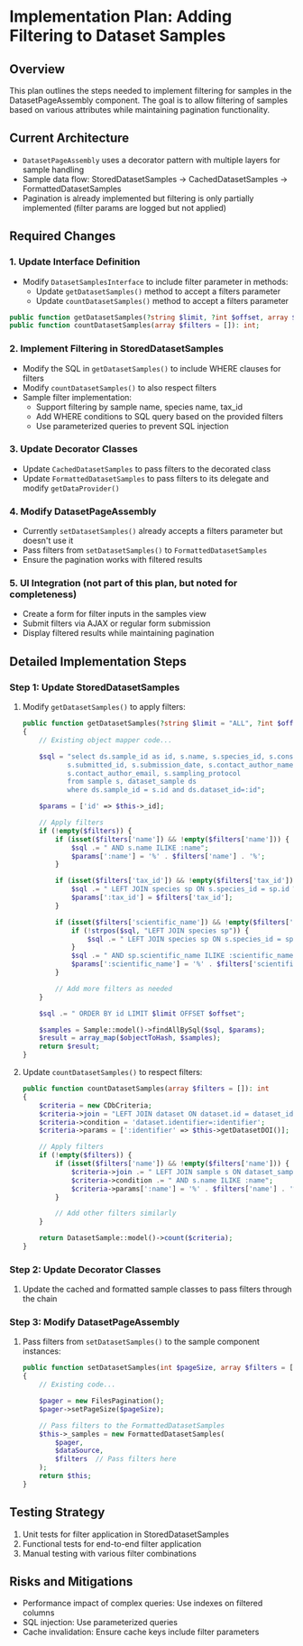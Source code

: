 # Implementation Plan: Adding Filtering to Dataset Samples

## Overview
This plan outlines the steps needed to implement filtering for samples in the DatasetPageAssembly component. The goal is to allow filtering of samples based on various attributes while maintaining pagination functionality.

## Current Architecture
- `DatasetPageAssembly` uses a decorator pattern with multiple layers for sample handling
- Sample data flow: StoredDatasetSamples -> CachedDatasetSamples -> FormattedDatasetSamples
- Pagination is already implemented but filtering is only partially implemented (filter params are logged but not applied)

## Required Changes

### 1. Update Interface Definition
- Modify `DatasetSamplesInterface` to include filter parameter in methods:
  - Update `getDatasetSamples()` method to accept a filters parameter
  - Update `countDatasetSamples()` method to accept a filters parameter

```php
public function getDatasetSamples(?string $limit, ?int $offset, array $filters = []): array;
public function countDatasetSamples(array $filters = []): int;
```

### 2. Implement Filtering in StoredDatasetSamples
- Modify the SQL in `getDatasetSamples()` to include WHERE clauses for filters
- Modify `countDatasetSamples()` to also respect filters
- Sample filter implementation:
  - Support filtering by sample name, species name, tax_id
  - Add WHERE conditions to SQL query based on the provided filters
  - Use parameterized queries to prevent SQL injection

### 3. Update Decorator Classes
- Update `CachedDatasetSamples` to pass filters to the decorated class
- Update `FormattedDatasetSamples` to pass filters to its delegate and modify `getDataProvider()`

### 4. Modify DatasetPageAssembly
- Currently `setDatasetSamples()` already accepts a filters parameter but doesn't use it
- Pass filters from `setDatasetSamples()` to `FormattedDatasetSamples`
- Ensure the pagination works with filtered results

### 5. UI Integration (not part of this plan, but noted for completeness)
- Create a form for filter inputs in the samples view
- Submit filters via AJAX or regular form submission
- Display filtered results while maintaining pagination

## Detailed Implementation Steps

### Step 1: Update StoredDatasetSamples
1. Modify `getDatasetSamples()` to apply filters:
   ```php
   public function getDatasetSamples(?string $limit = "ALL", ?int $offset = 0, array $filters = []): array
   {
       // Existing object mapper code...

       $sql = "select ds.sample_id as id, s.name, s.species_id, s.consent_document,
              s.submitted_id, s.submission_date, s.contact_author_name,
              s.contact_author_email, s.sampling_protocol
              from sample s, dataset_sample ds
              where ds.sample_id = s.id and ds.dataset_id=:id";

       $params = ['id' => $this->_id];

       // Apply filters
       if (!empty($filters)) {
           if (isset($filters['name']) && !empty($filters['name'])) {
               $sql .= " AND s.name ILIKE :name";
               $params[':name'] = '%' . $filters['name'] . '%';
           }

           if (isset($filters['tax_id']) && !empty($filters['tax_id'])) {
               $sql .= " LEFT JOIN species sp ON s.species_id = sp.id WHERE sp.tax_id = :tax_id";
               $params[':tax_id'] = $filters['tax_id'];
           }

           if (isset($filters['scientific_name']) && !empty($filters['scientific_name'])) {
               if (!strpos($sql, "LEFT JOIN species sp")) {
                   $sql .= " LEFT JOIN species sp ON s.species_id = sp.id";
               }
               $sql .= " AND sp.scientific_name ILIKE :scientific_name";
               $params[':scientific_name'] = '%' . $filters['scientific_name'] . '%';
           }

           // Add more filters as needed
       }

       $sql .= " ORDER BY id LIMIT $limit OFFSET $offset";

       $samples = Sample::model()->findAllBySql($sql, $params);
       $result = array_map($objectToHash, $samples);
       return $result;
   }
   ```

2. Update `countDatasetSamples()` to respect filters:
   ```php
   public function countDatasetSamples(array $filters = []): int
   {
       $criteria = new CDbCriteria;
       $criteria->join = "LEFT JOIN dataset ON dataset.id = dataset_id";
       $criteria->condition = 'dataset.identifier=:identifier';
       $criteria->params = [':identifier' => $this->getDatasetDOI()];

       // Apply filters
       if (!empty($filters)) {
           if (isset($filters['name']) && !empty($filters['name'])) {
               $criteria->join .= " LEFT JOIN sample s ON dataset_sample.sample_id = s.id";
               $criteria->condition .= " AND s.name ILIKE :name";
               $criteria->params[':name'] = '%' . $filters['name'] . '%';
           }

           // Add other filters similarly
       }

       return DatasetSample::model()->count($criteria);
   }
   ```

### Step 2: Update Decorator Classes
1. Update the cached and formatted sample classes to pass filters through the chain

### Step 3: Modify DatasetPageAssembly
1. Pass filters from `setDatasetSamples()` to the sample component instances:
   ```php
   public function setDatasetSamples(int $pageSize, array $filters = []): DatasetPageAssembly
   {
       // Existing code...

       $pager = new FilesPagination();
       $pager->setPageSize($pageSize);

       // Pass filters to the FormattedDatasetSamples
       $this->_samples = new FormattedDatasetSamples(
           $pager,
           $dataSource,
           $filters  // Pass filters here
       );
       return $this;
   }
   ```

## Testing Strategy
1. Unit tests for filter application in StoredDatasetSamples
2. Functional tests for end-to-end filter application
3. Manual testing with various filter combinations

## Risks and Mitigations
- Performance impact of complex queries: Use indexes on filtered columns
- SQL injection: Use parameterized queries
- Cache invalidation: Ensure cache keys include filter parameters